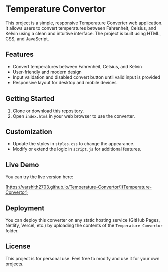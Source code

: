# Temperature Convertor

This project is a simple, responsive Temperature Converter web application. It allows users to convert temperatures between Fahrenheit, Celsius, and Kelvin using a clean and intuitive interface. The project is built using HTML, CSS, and JavaScript.

## Features

- Convert temperatures between Fahrenheit, Celsius, and Kelvin
- User-friendly and modern design
- Input validation and disabled convert button until valid input is provided
- Responsive layout for desktop and mobile devices

## Getting Started

1. Clone or download this repository.
2. Open `index.html` in your web browser to use the converter.

## Customization

- Update the styles in `styles.css` to change the appearance.
- Modify or extend the logic in `script.js` for additional features.

## Live Demo

You can try the live version here:

[https://varshith2703.github.io/Temperature-Convertor/](Temperature-Convertor)

## Deployment

You can deploy this converter on any static hosting service (GitHub Pages, Netlify, Vercel, etc.) by uploading the contents of the `Temperature Convertor` folder.

## License

This project is for personal use. Feel free to modify and use it for your own projects.
